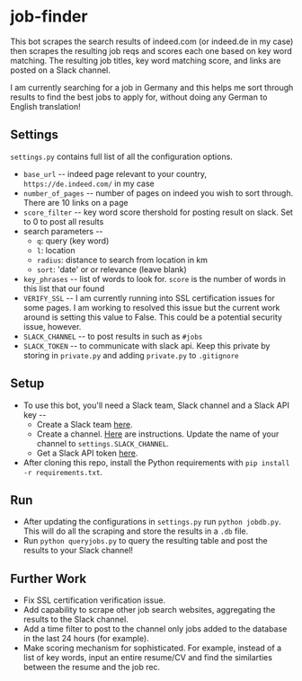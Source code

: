# job-finder

This bot scrapes the search results of indeed.com (or indeed.de in my case) then scrapes the resulting job reqs and scores each one based on key word matching. The resulting job titles, key word matching score, and links are posted on a Slack channel.

I am currently searching for a job in Germany and this helps me sort through results to find the best jobs to apply for, without doing any German to English translation!

Settings
--------------------

`settings.py` contains full list of all the configuration options.

* `base_url` -- indeed page relevant to your country, `https://de.indeed.com/` in my case
* `number_of_pages` -- number of pages on indeed you wish to sort through.  There are 10 links on a page
* `score_filter` -- key word score thershold for posting result on slack. Set to 0 to post all results
* search parameters --
    - `q`: query (key word)
    - `l`: location
    - `radius`: distance to search from location in km
    - `sort`: 'date' or or relevance (leave blank)
* `key_phrases` -- list of words to look for. `score` is the number of words in this list that our found
* `VERIFY_SSL` -- I am currently running into SSL certification issues for some pages. I am working to resolved this issue but the current work around is setting this value to False. This could be a potential security issue, however.
* `SLACK_CHANNEL` -- to post results in such as `#jobs`
* `SLACK_TOKEN` -- to communicate with slack api.  Keep this private by storing in `private.py` and adding `private.py` to `.gitignore`

Setup
--------------------

* To use this bot, you'll need a Slack team, Slack channel and a Slack API key --
    - Create a Slack team [here](https://slack.com/create#email).  
    - Create a channel. [Here](https://get.slack.help/hc/en-us/articles/201402297-Creating-a-channel) are instructions. Update the name of your channel to `settings.SLACK_CHANNEL`.
    - Get a Slack API token [here](https://api.slack.com/docs/oauth-test-tokens).
* After cloning this repo, install the Python requirements with `pip install -r requirements.txt`.

Run
--------------------

* After updating the configurations in `settings.py` run `python jobdb.py`.  This will do all the scraping and store the results in a `.db` file.
* Run `python queryjobs.py` to query the resulting table and post the results to your Slack channel!

Further Work
--------------------
* Fix SSL certification verification issue.
* Add capability to scrape other job search websites, aggregating the results to the Slack channel.
* Add a time filter to post to the channel only jobs added to the database in the last 24 hours (for example).
* Make scoring mechanism for sophisticated.  For example, instead of a list of key words, input an entire resume/CV and find the similarties between the resume and the job rec.

